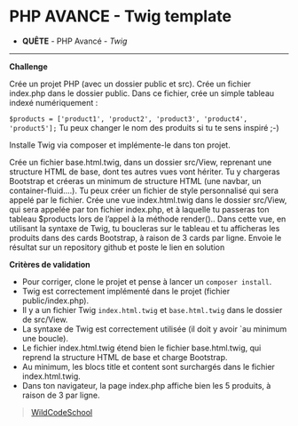 # PHP AVANCE - Twig template
- **QUÊTE** - PHP Avancé - *Twig*
----
**Challenge**

Crée un projet PHP (avec un dossier public et src). Crée un fichier index.php dans le dossier public. Dans ce fichier, crée un simple tableau indexé numériquement :

`$products = ['product1', 'product2', 'product3', 'product4', 'product5'];`
Tu peux changer le nom des produits si tu te sens inspiré ;-)

Installe Twig via composer et implémente-le dans ton projet.

Crée un fichier base.html.twig, dans un dossier src/View, reprenant une structure HTML de base, dont tes autres vues vont hériter. Tu y chargeras Bootstrap et créeras un minimum de structure HTML (une navbar, un container-fluid....). Tu peux créer un fichier de style personnalisé qui sera appelé par le fichier.
Crée une vue index.html.twig dans le dossier src/View, qui sera appelée par ton fichier index.php, et à laquelle tu passeras ton tableau $products lors de l’appel à la méthode render()..
Dans cette vue, en utilisant la syntaxe de Twig, tu boucleras sur le tableau et tu afficheras les produits dans des cards Bootstrap, à raison de 3 cards par ligne.
Envoie le résultat sur un repository github et poste le lien en solution

**Critères de validation**
- Pour corriger, clone le projet et pense à lancer un `composer install`.
- Twig est correctement implémenté dans le projet (fichier public/index.php).
- Il y a un fichier Twig `index.html.twig` et `base.html.twig` dans le dossier de src/View.
- La syntaxe de Twig est correctement utilisée (il doit y avoir `au minimum une boucle).
- Le fichier index.html.twig étend bien le fichier base.html.twig, qui reprend la structure HTML de base et charge Bootstrap.
- Au minimum, les blocs title et content sont surchargés dans le fichier index.html.twig.
- Dans ton navigateur, la page index.php affiche bien les 5 produits, à raison de 3 par ligne.

> [WildCodeSchool](https://wildcodeschool.fr/)









